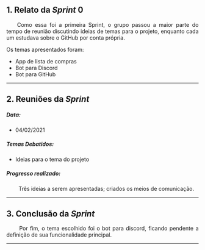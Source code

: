 ## 1. Relato da _Sprint_ 0

<p align="justify">&emsp;&emsp;Como essa foi a primeira Sprint, o grupo passou a maior parte do tempo de reunião discutindo ideias de temas para o projeto, enquanto cada um estudava sobre o GitHub por conta própria.</p>

Os temas apresentados foram:
- App de lista de compras
- Bot para Discord
- Bot para GitHub

------------
## 2. Reuniões da _Sprint_ 
##### Data:
- 04/02/2021

##### _Temas Debatidos:_
- Ideias para o tema do projeto 

##### Progresso realizado: 
<p align="justify">&emsp;&emsp; Três ideias a serem apresentadas; criados os meios de comunicação.</p>


------------
## 3. Conclusão da _Sprint_
<p align="justify">&emsp;&emsp; Por fim, o tema escolhido foi o bot para discord, ficando pendente a definição de sua funcionalidade principal.</p>

------------

